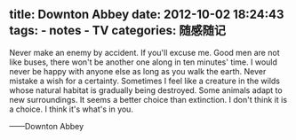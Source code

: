 title: Downton Abbey
date: 2012-10-02 18:24:43
tags: 
    - notes
    - TV
categories: 随感随记
---

Never make an enemy by accident.
If you'll excuse me.
Good men are not like buses, there won't be another one along in ten minutes' time.
I would never be happy with anyone else as long as you walk the earth.
Never mistake a wish for a certainty.
Sometimes I feel like a creature in the wilds whose natural habitat is gradually being destroyed.
Some animals adapt to new surroundings. It seems a better choice than extinction.
I don't think it is a choice. I think it's what's in you.

——Downton Abbey

